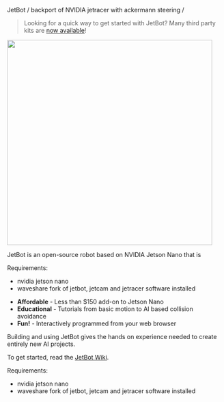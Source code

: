 JetBot / backport of NVIDIA jetracer with ackermann steering /

> Looking for a quick way to get started with JetBot?  Many third party kits are [now available](https://github.com/waveshare/jetbot)!

<img src="https://www.waveshare.com/media/catalog/product/cache/1/image/800x800/9df78eab33525d08d6e5fb8d27136e95/j/e/jetracer-ai-kit-1.jpg" height="480">

JetBot is an open-source robot based on NVIDIA Jetson Nano that is

Requirements: 

- nvidia jetson nano
- waveshare fork of jetbot, jetcam and jetracer software installed

* **Affordable** - Less than $150 add-on to Jetson Nano
* **Educational** - Tutorials from basic motion to AI based collision avoidance
* **Fun!** - Interactively programmed from your web browser

Building and using JetBot gives the hands on experience needed to create entirely new AI projects.

To get started, read the [JetBot Wiki](https://github.com/NVIDIA-AI-IOT/jetbot/wiki).

Requirements:

- nvidia jetson nano
- waveshare fork of jetbot, jetcam and jetracer software installed
